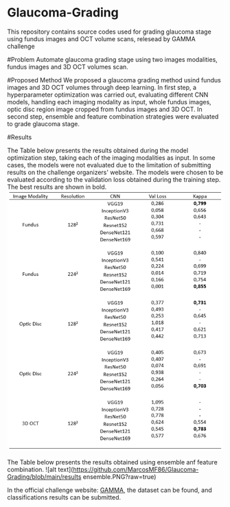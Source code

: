 # Glaucoma-Grading
This repository contains source codes used for grading glaucoma stage using fundus images and OCT volume scans, relesead by GAMMA challenge

#Problem
Automate glaucoma grading stage using two images modalities, fundus images and 3D OCT volumes scan.

#Proposed Method
We proposed a glaucoma grading method usind fundus images and 3D OCT volumes through deep learning. In first step, a hyperparameter optimization was carried out, evaluating different CNN models, handling each imaging modality as input, whole fundus images, optic disc region image cropped from fundus images and 3D OCT. In second step, ensemble and feature combination strategies were evaluated to grade glaucoma stage.

#Results

The Table below presents the results obtained during the model optimization step, taking each of the imaging modalities as input. In some cases, the models were not evaluated due to the limitation of submitting results on the challenge organizers' website. The models were chosen to be evaluated according to the validation loss obtained during the training step. The best results are shown in bold.
![alt text](https://github.com/MarcosMF86/Glaucoma-Grading/blob/main/Results.PNG?raw=true)

The Table below presents the results obtained using ensemble anf feature combination.
![alt text](https://github.com/MarcosMF86/Glaucoma-Grading/blob/main/results ensemble.PNG?raw=true)

In the official challenge website: <a href="https://aistudio.baidu.com/aistudio/competition/detail/807/0/introduction" target="_blank">GAMMA</a>, the dataset can be found, and classifications results can be submitted. 

